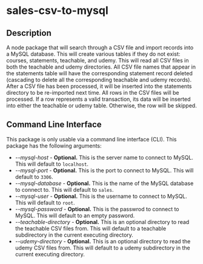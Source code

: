 # sales-csv-to-mysql

Description
----
A node package that will search through a CSV file and import records into a MySQL database. This will create various tables if they do not exist: courses, statements, teachable, and udemy. This will read all CSV files in both the teachable and udemy directories. All CSV file names that appear in the statements table will have the corresponding statement record deleted (cascading to delete all the corresponding teachable and udemy records). After a CSV file has been processed, it will be inserted into the statements directory to be re-imported next time. All rows in the CSV files will be processed. If a row represents a valid transaction, its data will be inserted into either the teachable or udemy table. Otherwise, the row will be skipped.

Command Line Interface
----
This package is only usable via a command line interface (CLI). This package has the following arguments:

* *--mysql-host* - **Optional.** This is the server name to connect to MySQL. This will default to `localhost`.
* *--mysql-port* - **Optional.** This is the port to connect to MySQL. This will default to `3306`.
* *--mysql-database* - **Optional.** This is the name of the MySQL database to connect to. This will default to `sales`.
* *--mysql-user* - **Optional.** This is the username to connect to MySQL. This will default to `root`.
* *--mysql-password* - **Optional.** This is the passwrod to connect to MySQL. This will default to an empty password.
* *--teachable-directory* - **Optional.** This is an optional directory to read the teachable CSV files from. This will default to a teachable subdirectory in the current executing directory.
* *--udemy-directory* - **Optional.** This is an optional directory to read the udemy CSV files from. This will default to a udemy subdirectory in the current executing directory.
